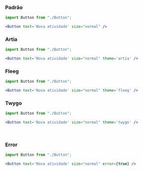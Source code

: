 ### Padrão
```jsx
import Button from "./Button";

<Button text='Nova atividade' size="normal" />
```
### Artia
```jsx
import Button from "./Button";

<Button text='Nova atividade' size="normal" theme='artia' />
```

### Fleeg
```jsx
import Button from "./Button";

<Button text='Nova atividade' size="normal" theme='fleeg' />
```

### Twygo
```jsx
import Button from "./Button";

<Button text='Nova atividade' size="normal" theme='twygo' />
```

<br/>

### Error
```jsx
import Button from "./Button";

<Button text='Nova atividade' size="normal" error={true} />
```